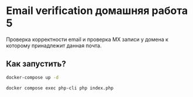 # Email verification домашняя работа 5

Проверка корректности email и проверка MX записи у домена к которому принадлежит данная почта.

## Как запустить?

```bash
docker-compose up -d
```

```bash
docker compose exec php-cli php index.php
```